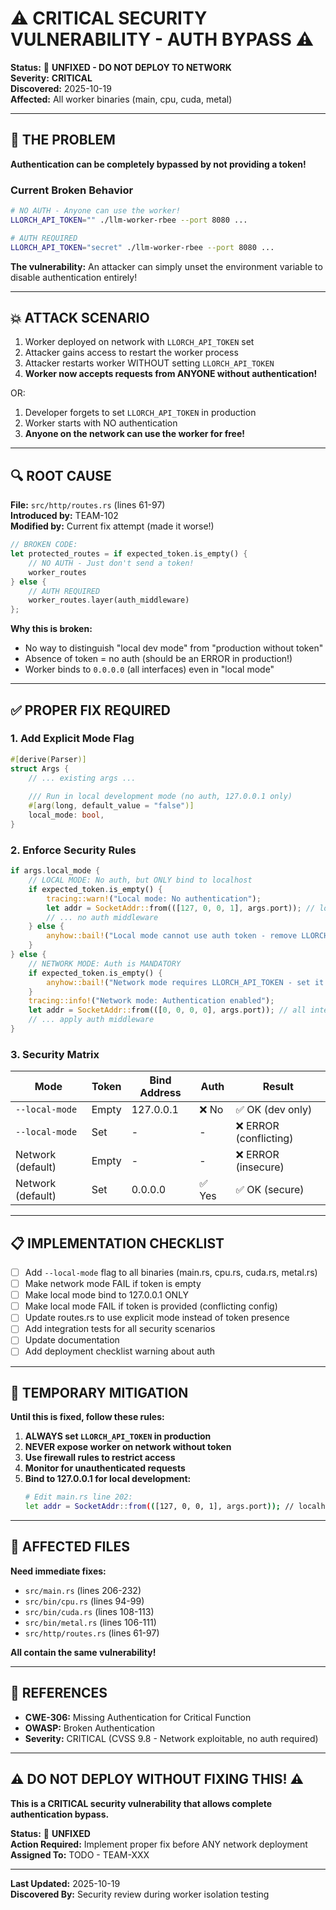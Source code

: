 # ⚠️  CRITICAL SECURITY VULNERABILITY - AUTH BYPASS ⚠️

**Status:** 🔴 **UNFIXED - DO NOT DEPLOY TO NETWORK**  
**Severity:** **CRITICAL**  
**Discovered:** 2025-10-19  
**Affected:** All worker binaries (main, cpu, cuda, metal)

---

## 🚨 THE PROBLEM

**Authentication can be completely bypassed by not providing a token!**

### Current Broken Behavior

```bash
# NO AUTH - Anyone can use the worker!
LLORCH_API_TOKEN="" ./llm-worker-rbee --port 8080 ...

# AUTH REQUIRED
LLORCH_API_TOKEN="secret" ./llm-worker-rbee --port 8080 ...
```

**The vulnerability:** An attacker can simply unset the environment variable to disable authentication entirely!

---

## 💥 ATTACK SCENARIO

1. Worker deployed on network with `LLORCH_API_TOKEN` set
2. Attacker gains access to restart the worker process
3. Attacker restarts worker WITHOUT setting `LLORCH_API_TOKEN`
4. **Worker now accepts requests from ANYONE without authentication!**

OR:

1. Developer forgets to set `LLORCH_API_TOKEN` in production
2. Worker starts with NO authentication
3. **Anyone on the network can use the worker for free!**

---

## 🔍 ROOT CAUSE

**File:** `src/http/routes.rs` (lines 61-97)  
**Introduced by:** TEAM-102  
**Modified by:** Current fix attempt (made it worse!)

```rust
// BROKEN CODE:
let protected_routes = if expected_token.is_empty() {
    // NO AUTH - Just don't send a token!
    worker_routes
} else {
    // AUTH REQUIRED
    worker_routes.layer(auth_middleware)
};
```

**Why this is broken:**
- No way to distinguish "local dev mode" from "production without token"
- Absence of token = no auth (should be an ERROR in production!)
- Worker binds to `0.0.0.0` (all interfaces) even in "local mode"

---

## ✅ PROPER FIX REQUIRED

### 1. Add Explicit Mode Flag

```rust
#[derive(Parser)]
struct Args {
    // ... existing args ...
    
    /// Run in local development mode (no auth, 127.0.0.1 only)
    #[arg(long, default_value = "false")]
    local_mode: bool,
}
```

### 2. Enforce Security Rules

```rust
if args.local_mode {
    // LOCAL MODE: No auth, but ONLY bind to localhost
    if expected_token.is_empty() {
        tracing::warn!("Local mode: No authentication");
        let addr = SocketAddr::from(([127, 0, 0, 1], args.port)); // localhost only!
        // ... no auth middleware
    } else {
        anyhow::bail!("Local mode cannot use auth token - remove LLORCH_API_TOKEN");
    }
} else {
    // NETWORK MODE: Auth is MANDATORY
    if expected_token.is_empty() {
        anyhow::bail!("Network mode requires LLORCH_API_TOKEN - set it or use --local-mode");
    }
    tracing::info!("Network mode: Authentication enabled");
    let addr = SocketAddr::from(([0, 0, 0, 0], args.port)); // all interfaces
    // ... apply auth middleware
}
```

### 3. Security Matrix

| Mode | Token | Bind Address | Auth | Result |
|------|-------|--------------|------|--------|
| `--local-mode` | Empty | 127.0.0.1 | ❌ No | ✅ OK (dev only) |
| `--local-mode` | Set | - | - | ❌ ERROR (conflicting) |
| Network (default) | Empty | - | - | ❌ ERROR (insecure) |
| Network (default) | Set | 0.0.0.0 | ✅ Yes | ✅ OK (secure) |

---

## 📋 IMPLEMENTATION CHECKLIST

- [ ] Add `--local-mode` flag to all binaries (main.rs, cpu.rs, cuda.rs, metal.rs)
- [ ] Make network mode FAIL if token is empty
- [ ] Make local mode bind to 127.0.0.1 ONLY
- [ ] Make local mode FAIL if token is provided (conflicting config)
- [ ] Update routes.rs to use explicit mode instead of token presence
- [ ] Add integration tests for all security scenarios
- [ ] Update documentation
- [ ] Add deployment checklist warning about auth

---

## 🚫 TEMPORARY MITIGATION

**Until this is fixed, follow these rules:**

1. **ALWAYS set `LLORCH_API_TOKEN` in production**
2. **NEVER expose worker on network without token**
3. **Use firewall rules to restrict access**
4. **Monitor for unauthenticated requests**
5. **Bind to 127.0.0.1 for local development:**
   ```bash
   # Edit main.rs line 202:
   let addr = SocketAddr::from(([127, 0, 0, 1], args.port)); // localhost only
   ```

---

## 📍 AFFECTED FILES

**Need immediate fixes:**
- `src/main.rs` (lines 206-232)
- `src/bin/cpu.rs` (lines 94-99)
- `src/bin/cuda.rs` (lines 108-113)
- `src/bin/metal.rs` (lines 106-111)
- `src/http/routes.rs` (lines 61-97)

**All contain the same vulnerability!**

---

## 🔗 REFERENCES

- **CWE-306:** Missing Authentication for Critical Function
- **OWASP:** Broken Authentication
- **Severity:** CRITICAL (CVSS 9.8 - Network exploitable, no auth required)

---

## ⚠️  DO NOT DEPLOY WITHOUT FIXING THIS! ⚠️

**This is a CRITICAL security vulnerability that allows complete authentication bypass.**

**Status:** 🔴 **UNFIXED**  
**Action Required:** Implement proper fix before ANY network deployment  
**Assigned To:** TODO - TEAM-XXX

---

**Last Updated:** 2025-10-19  
**Discovered By:** Security review during worker isolation testing
